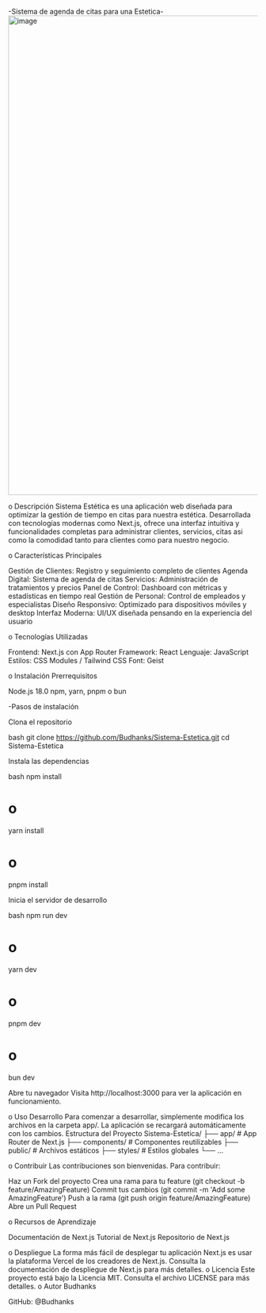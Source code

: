 -Sistema de agenda de citas para una Estetica-
<img width="1920" height="967" alt="image" src="https://github.com/user-attachments/assets/ac432928-c067-4808-a0b3-726e29ac1225" />



o  Descripción
Sistema Estética es una aplicación web diseñada para optimizar la gestión de tiempo en citas para  nuestra estética. Desarrollada con tecnologías modernas como Next.js, ofrece una interfaz intuitiva y funcionalidades completas para administrar clientes, servicios, citas asi como la comodidad tanto para clientes como para nuestro negocio.

o  Características Principales

Gestión de Clientes: Registro y seguimiento completo de clientes
Agenda Digital: Sistema de agenda de citas 
Servicios: Administración de tratamientos y precios
Panel de Control: Dashboard con métricas y estadísticas en tiempo real
Gestión de Personal: Control de empleados y especialistas
Diseño Responsivo: Optimizado para dispositivos móviles y desktop
Interfaz Moderna: UI/UX diseñada pensando en la experiencia del usuario

o  Tecnologías Utilizadas

Frontend: Next.js con App Router
Framework: React 
Lenguaje: JavaScript
Estilos: CSS Modules / Tailwind CSS
Font: Geist

o Instalación
Prerrequisitos

Node.js 18.0 
npm, yarn, pnpm o bun

-Pasos de instalación

Clona el repositorio

bash   git clone https://github.com/Budhanks/Sistema-Estetica.git
   cd Sistema-Estetica

Instala las dependencias

bash   npm install
   # o
   yarn install
   # o
   pnpm install

Inicia el servidor de desarrollo

bash   npm run dev
   # o
   yarn dev
   # o
   pnpm dev
   # o
   bun dev

Abre tu navegador
Visita http://localhost:3000 para ver la aplicación en funcionamiento.

o  Uso
Desarrollo
Para comenzar a desarrollar, simplemente modifica los archivos en la carpeta app/. La aplicación se recargará automáticamente con los cambios.
Estructura del Proyecto
Sistema-Estetica/
├── app/                 # App Router de Next.js
├── components/          # Componentes reutilizables
├── public/             # Archivos estáticos
├── styles/             # Estilos globales
└── ...

o Contribuir
Las contribuciones son bienvenidas. Para contribuir:

Haz un Fork del proyecto
Crea una rama para tu feature (git checkout -b feature/AmazingFeature)
Commit tus cambios (git commit -m 'Add some AmazingFeature')
Push a la rama (git push origin feature/AmazingFeature)
Abre un Pull Request

o Recursos de Aprendizaje

Documentación de Next.js 
Tutorial de Next.js
Repositorio de Next.js

o Despliegue
La forma más fácil de desplegar tu aplicación Next.js es usar la plataforma Vercel de los creadores de Next.js.
Consulta la documentación de despliegue de Next.js para más detalles.
o Licencia
Este proyecto está bajo la Licencia MIT. Consulta el archivo LICENSE para más detalles.
o Autor
Budhanks

GitHub: @Budhanks
